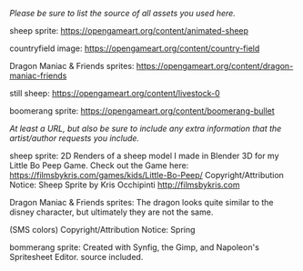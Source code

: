 *Please be sure to list the source of all assets you used here.*

sheep sprite:
https://opengameart.org/content/animated-sheep

countryfield image:
https://opengameart.org/content/country-field

Dragon Maniac & Friends sprites:
https://opengameart.org/content/dragon-maniac-friends

still sheep:
https://opengameart.org/content/livestock-0

boomerang sprite:
https://opengameart.org/content/boomerang-bullet


*At least a URL, but also be sure to include any extra information that the artist/author requests you include.*

sheep sprite:
2D Renders of a sheep model I made in Blender 3D for my Little Bo Peep Game.
Check out the Game here:
https://filmsbykris.com/games/kids/Little-Bo-Peep/
Copyright/Attribution Notice: 
Sheep Sprite by Kris Occhipinti http://filmsbykris.com

Dragon Maniac & Friends sprites:
The dragon looks quite similar to the disney character, but ultimately they are not the same.
 
 
(SMS colors)
Copyright/Attribution Notice: 
Spring

bommerang sprite:
Created with Synfig, the Gimp, and Napoleon's Spritesheet Editor. source included.